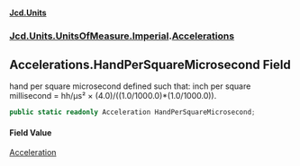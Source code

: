 #### [Jcd.Units](index.md 'index')
### [Jcd.Units.UnitsOfMeasure.Imperial](Jcd.Units.UnitsOfMeasure.Imperial.md 'Jcd.Units.UnitsOfMeasure.Imperial').[Accelerations](Accelerations.md 'Jcd.Units.UnitsOfMeasure.Imperial.Accelerations')

## Accelerations.HandPerSquareMicrosecond Field

hand per square microsecond defined such that: inch per square millisecond = hh/μs² × (4.0)/((1.0/1000.0)*(1.0/1000.0)).

```csharp
public static readonly Acceleration HandPerSquareMicrosecond;
```

#### Field Value
[Acceleration](Acceleration.md 'Jcd.Units.UnitTypes.Acceleration')